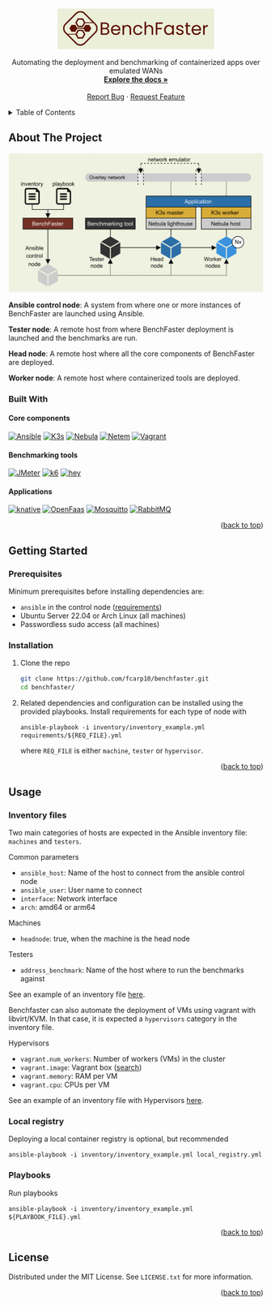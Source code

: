 <!-- Thanks to https://github.com/othneildrew/Best-README-Template for the Best-README-Template-->
<a name="readme-top"></a>

<!-- [![Contributors][contributors-shield]][contributors-url]
[![Forks][forks-shield]][forks-url]
[![Stargazers][stars-shield]][stars-url]
[![Issues][issues-shield]][issues-url]
[![MIT License][license-shield]][license-url] -->


<!-- PROJECT LOGO -->
<br />
<div align="center">
  <a href="https://github.com/fcarp10/benchfaster">
    <img src="_img/logo.png" alt="Logo" height="80">
  </a>

<!-- <h3 align="center">BenchFaster</h3> -->

  <p align="center">
    Automating the deployment and benchmarking of containerized
apps over emulated WANs
    <br />
    <a href="https://github.com/fcarp10/benchfaster"><strong>Explore the docs »</strong></a>
    <br />
    <br />
    <a href="https://github.com/fcarp10/benchfaster/issues">Report Bug</a>
    ·
    <a href="https://github.com/fcarp10/benchfaster/issues">Request Feature</a>
  </p>
</div>



<!-- TABLE OF CONTENTS -->
<details>
  <summary>Table of Contents</summary>
  <ol>
    <li>
      <a href="#about-the-project">About The Project</a>
      <!-- <ul>
        <li><a href="#built-with">Built With</a></li>
      </ul> -->
    </li>
    <li>
      <a href="#getting-started">Getting Started</a>
      <ul>
        <li><a href="#prerequisites">Prerequisites</a></li>
        <li><a href="#installation">Installation</a></li>
      </ul>
    </li>
    <li><a href="#usage">Usage</a></li>
    <ul>
        <li><a href="#inventory-files">Inventory files</a></li>
        <li><a href="#local-registry">Local registry</a></li>
        <li><a href="#playbooks">Playbooks</a></li>
    </ul>
    <!-- <li><a href="#roadmap">Roadmap</a></li> -->
    <!-- <li><a href="#contributing">Contributing</a></li> -->
    <li><a href="#license">License</a></li>
    <!-- <li><a href="#contact">Contact</a></li> -->
    <!-- <li><a href="#acknowledgments">Acknowledgments</a></li> -->
  </ol>
</details>



<!-- ABOUT THE PROJECT -->
## About The Project

[![Product Name Screen Shot][product-screenshot]](https://example.com)

**Ansible control node**: A system from where one or more instances of BenchFaster are
  launched using Ansible.

**Tester node**: A remote host from where BenchFaster deployment is launched and the
  benchmarks are run.

**Head node**: A remote host where all the core components of BenchFaster are
deployed.

**Worker node**: A remote host where containerized tools are deployed.

### Built With

#### Core components

[![Ansible][ansible]][ansible-url] [![K3s][k3s]][k3s-url] [![Nebula][nebula]][nebula-url] [![Netem][netem]][netem-url] [![Vagrant][vagrant]][vagrant-url] 

#### Benchmarking tools
[![JMeter][jmeter]][jmeter-url] [![k6][k6]][k6-url] [![hey][hey]][hey-url] 

#### Applications
[![knative][knative]][knative-url] [![OpenFaas][openfaas]][openfaas-url] [![Mosquitto][mosquitto]][mosquitto-url] [![RabbitMQ][rabbitmq]][rabbitmq-url] 




<p align="right">(<a href="#readme-top">back to top</a>)</p>



<!-- GETTING STARTED -->
## Getting Started

<!-- TO-DO -->

### Prerequisites

Minimum prerequisites before installing dependencies are:

- `ansible` in the control node ([requirements](https://docs.ansible.com/ansible/latest/installation_guide/intro_installation.html#node-requirement-summary))
- Ubuntu Server 22.04 or Arch Linux (all machines)
- Passwordless sudo access (all machines)

### Installation

1. Clone the repo
   ```sh
   git clone https://github.com/fcarp10/benchfaster.git
   cd benchfaster/
   ```

2. Related dependencies and configuration can be installed using the provided playbooks. Install requirements for each type of node with

    ```shell
    ansible-playbook -i inventory/inventory_example.yml requirements/${REQ_FILE}.yml
    ```
    where `REQ_FILE` is either `machine`, `tester` or `hypervisor`.


<p align="right">(<a href="#readme-top">back to top</a>)</p>



<!-- USAGE EXAMPLES -->
## Usage

<!-- TO-DO -->

### Inventory files

Two main categories of hosts are expected in the Ansible inventory file: `machines`
and `testers`. 

Common parameters
- `ansible_host`: Name of the host to connect from the ansible control node
- `ansible_user`: User name to connect
- `interface`: Network interface
- `arch`: amd64 or arm64

Machines
- `headnode`: true, when the machine is the head node

Testers
- `address_benchmark`: Name of the host where to run the benchmarks against

See an example of an inventory file [here](inventory/inventory_example.yml).

Benchfaster can also automate the deployment of VMs using vagrant with
libvirt/KVM. In that case, it is expected a `hypervisors` category in the
inventory file.

Hypervisors
- `vagrant.num_workers`: Number of workers (VMs) in the cluster
- `vagrant.image`: Vagrant box ([search](https://app.vagrantup.com/boxes/search))
- `vagrant.memory`: RAM per VM 
- `vagrant.cpu`: CPUs per VM

See an example of an inventory file with Hypervisors [here](inventory/inventory_hypervisor_example.yml).


### Local registry

Deploying a local container registry is optional, but recommended
```shell
ansible-playbook -i inventory/inventory_example.yml local_registry.yml
```

### Playbooks

Run playbooks

```shell
ansible-playbook -i inventory/inventory_example.yml ${PLAYBOOK_FILE}.yml
```



<p align="right">(<a href="#readme-top">back to top</a>)</p>



<!-- ROADMAP -->
<!-- ## Roadmap

- [ ] Feature 1
- [ ] Feature 2
- [ ] Feature 3
    - [ ] Nested Feature

See the [open issues](https://github.com/fcarp10/benchfaster/issues) for a full list of proposed features (and known issues).

<p align="right">(<a href="#readme-top">back to top</a>)</p> -->



<!-- CONTRIBUTING -->
<!-- ## Contributing

Contributions are what make the open source community such an amazing place to learn, inspire, and create. Any contributions you make are **greatly appreciated**.

If you have a suggestion that would make this better, please fork the repo and create a pull request. You can also simply open an issue with the tag "enhancement".
Don't forget to give the project a star! Thanks again!

1. Fork the Project
2. Create your Feature Branch (`git checkout -b feature/AmazingFeature`)
3. Commit your Changes (`git commit -m 'Add some AmazingFeature'`)
4. Push to the Branch (`git push origin feature/AmazingFeature`)
5. Open a Pull Request

<p align="right">(<a href="#readme-top">back to top</a>)</p> -->



<!-- LICENSE -->
## License

Distributed under the MIT License. See `LICENSE.txt` for more information.

<p align="right">(<a href="#readme-top">back to top</a>)</p>



<!-- CONTACT -->
<!-- ## Contact

Your Name - email@email_client.com

Project Link: [https://github.com/fcarp10/benchfaster](https://github.com/fcarp10/benchfaster)

<p align="right">(<a href="#readme-top">back to top</a>)</p> -->



<!-- ACKNOWLEDGMENTS -->
<!-- ## Acknowledgments

* []()
* []()
* []() -->

<!-- <p align="right">(<a href="#readme-top">back to top</a>)</p> -->



<!-- MARKDOWN LINKS & IMAGES -->
<!-- https://www.markdownguide.org/basic-syntax/#reference-style-links -->
[contributors-shield]: https://img.shields.io/github/contributors/fcarp10/benchfaster.svg?style=for-the-badge
[contributors-url]: https://github.com/fcarp10/benchfaster/graphs/contributors
[forks-shield]: https://img.shields.io/github/forks/fcarp10/benchfaster.svg?style=for-the-badge
[forks-url]: https://github.com/fcarp10/benchfaster/network/members
[stars-shield]: https://img.shields.io/github/stars/fcarp10/benchfaster.svg?style=for-the-badge
[stars-url]: https://github.com/fcarp10/benchfaster/stargazers
[issues-shield]: https://img.shields.io/github/issues/fcarp10/benchfaster.svg?style=for-the-badge
[issues-url]: https://github.com/fcarp10/benchfaster/issues
[license-shield]: https://img.shields.io/github/license/fcarp10/benchfaster.svg?style=for-the-badge
[license-url]: https://github.com/fcarp10/benchfaster/blob/master/LICENSE.txt

[product-screenshot]: _img/stack.png
[ansible]: https://img.shields.io/badge/Ansible-E00?logo=ansible&logoColor=fff&style=for-the-badge
[ansible-url]: https://docs.ansible.com/
[k3s]: https://img.shields.io/badge/K3s-FFC61C?logo=k3s&logoColor=000&style=for-the-badge
[k3s-url]: https://k3s.io/
[nebula]: https://img.shields.io/badge/nebula-714431?style=for-the-badge
[nebula-url]: https://github.com/slackhq/nebula
[netem]: https://img.shields.io/badge/netem-445982?style=for-the-badge
[netem-url]: https://man7.org/linux/man-pages/man8/tc-netem.8.html
[vagrant]: https://img.shields.io/badge/Vagrant-1868F2?logo=vagrant&logoColor=fff&style=for-the-badge
[vagrant-url]: https://www.vagrantup.com/
[jmeter]: https://img.shields.io/badge/Apache%20JMeter-D22128?logo=apachejmeter&logoColor=fff&style=for-the-badge
[jmeter-url]: https://jmeter.apache.org/
[k6]: https://img.shields.io/badge/k6-7D64FF?logo=k6&logoColor=fff&style=for-the-badge
[k6-url]: https://k6.io
[hey]: https://img.shields.io/badge/hey-EEACB0?style=for-the-badge
[hey-url]: https://github.com/rakyll/hey
[knative]: https://img.shields.io/badge/Knative-0865AD?logo=knative&logoColor=fff&style=for-the-badge
[knative-url]: https://knative.dev/docs/
[openfaas]: https://img.shields.io/badge/OpenFaaS-3B5EE9?logo=openfaas&logoColor=fff&style=for-the-badge
[openfaas-url]: https://www.openfaas.com/
[mosquitto]: https://img.shields.io/badge/Eclipse%20Mosquitto-3C5280?logo=eclipsemosquitto&logoColor=fff&style=for-the-badge
[mosquitto-url]: https://mosquitto.org/
[rabbitmq]: https://img.shields.io/badge/RabbitMQ-F60?logo=rabbitmq&logoColor=fff&style=for-the-badge
[rabbitmq-url]: https://www.rabbitmq.com/
